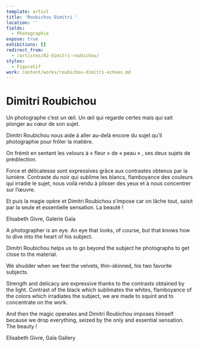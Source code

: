 ```yaml
---
template: artist
title: 'Roubichou Dimitri '
location: ''
fields:
  - Photographie
expose: true
exhibitions: []
redirect_from:
  - /artistes/82-dimitri-roubichou/
styles:
  - Figuratif
work: content/works/roubichou-dimitri-echoes.md
---
```

# Dimitri Roubichou

Un photographe c’est un œil. Un œil qui regarde certes mais qui sait plonger au cœur de son sujet.

Dimitri Roubichou nous aide à aller au-delà encore du sujet qu’il photographie pour frôler la matière.

On frémit en sentant les velours à « fleur » de « peau » , ses deux sujets de prédilection.

Force et délicatesse sont expressives grâce aux contrastes obtenus par la lumière. Contraste du noir qui sublime les blancs, flamboyance des couleurs qui irradie le sujet, nous voilà rendu à plisser des yeux et à nous concentrer sur l’œuvre.

Et puis la magie opère et Dimitri Roubichou s’impose car on lâche tout, saisit par la seule et essentielle sensation. La beauté !

Elisabeth Givre, Galerie Gaïa

A photographer is an eye. An eye that looks, of course, but that knows how to dive into the heart of his subject.

Dimitri Roubichou helps us to go beyond the subject he photographs to get close to the material.

We shudder when we feel the velvets, thin-skinned, his two favorite subjects.

Strength and delicacy are expressive thanks to the contrasts obtained by the light. Contrast of the black which sublimates the whites, flamboyance of the colors which irradiates the subject, we are made to squint and to concentrate on the work.

And then the magic operates and Dimitri Roubichou imposes himself because we drop everything, seized by the only and essential sensation. The beauty !

Elisabeth Givre, Gaïa Gallery
